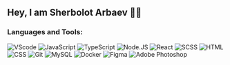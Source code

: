 
## Hey, I am Sherbolot Arbaev 👋🏻

### Languages and Tools:
![VScode](https://img.shields.io/badge/-VSㅤCode-000?style=for-the-badge&logo=VisualStudioCode&logoColor=0080ff)
![JavaScript](https://img.shields.io/badge/-JavaScript-000?style=for-the-badge&logo=javascript)
![TypeScript](https://img.shields.io/badge/-TypeScript-000?style=for-the-badge&logo=typescript)
![Node.JS](https://img.shields.io/badge/-Node.js-000?style=for-the-badge&logo=node.js&logoColor=00e600)
![React](https://img.shields.io/badge/-React-000?style=for-the-badge&logo=react)
![SCSS](https://img.shields.io/badge/-SCSS-000?style=for-the-badge&logo=sass&logoColor=ff4da6)
![HTML](https://img.shields.io/badge/-HTML-000?style=for-the-badge&logo=html5)
![CSS](https://img.shields.io/badge/-CSS-000?style=for-the-badge&logo=css3&logoColor=0080ff)
![Git](https://img.shields.io/badge/-Git-000?style=for-the-badge&logo=git)
![MySQL](https://img.shields.io/badge/-MySQL-000?style=for-the-badge&logo=mysql&logoColor=fff)
![Docker](https://img.shields.io/badge/-Docker-000?style=for-the-badge&logo=docker)
![Figma](https://img.shields.io/badge/-Figma-000?style=for-the-badge&logo=figma&logoColor=fff)
![Adobe Photoshop](https://img.shields.io/badge/-Photoshop-000?style=for-the-badge&logo=AdobePhotoshop&logoColor=3333ff)


<!-- ### Follow Me:
[![Instagram](https://img.shields.io/badge/-Instagram-fff?style=for-the-badge&logo=instagram&logoColor=000)](https://www.instagram.com/thearbaev/)
[![YouTube](https://img.shields.io/badge/-YouTube-fff?style=for-the-badge&logo=YouTube&logoColor=000)](https://www.youtube.com/@arbaevsherbolot)
[![YouTube](https://img.shields.io/badge/-Twitter-fff?style=for-the-badge&logo=Twitter&logoColor=000)](https://twitter.com/arbaevsherbolot)
### My stats:
[![Anurag's GitHub stats](https://github-readme-stats.vercel.app/api?username=anuraghazra&show_icons=true&theme=dark)](https://github.com/anuraghazra/github-readme-stats) 

[![Top Langs](https://github-readme-stats.vercel.app/api/top-langs/?username=anuraghazra&layout=compact&theme=dark)](https://github.com/anuraghazra/github-readme-stats)

 -->
